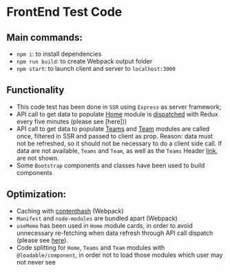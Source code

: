 # FrontEnd Test Code

## Main commands:
- `npm i`: to install dependencies
- `npm run build`: to create Webpack output folder
- `npm start`: to launch client and server to `localhost:3000`

## Functionality
- This code test has been done in `SSR` using `Express` as server framework;
- API call to get data to populate [Home](link) module is [dispatched](link) with Redux every five minutes (please see [here])) 
- API call to get data to populate [Teams](Link) and [Team](Link) modules are called once, filtered in SSR and passed to client as prop. Reason: data must not be refreshed, so it should not be necessary to do a client side call. If data are not available, `Teams` and `Team`, as well as the `Teams` Header [link](link), are not shown.
- Some `Bootstrap` components and classes have been used to build components

## Optimization:
- Caching with [contenthash](https://webpack.js.org/guides/caching/#output-filenames) (Webpack)
- `Manifest` and `node-modules` are bundled apart (Webpack)
- `useMemo` has been used in `Home` module cards, in order to avoid unnecessary re-fetching when data refresh through API call dispatch (please see [here](link)).
- Code splitting for `Home`, `Teams` and `Team` modules with `@loadable/component`, in order not to load those modules which user may not never see

